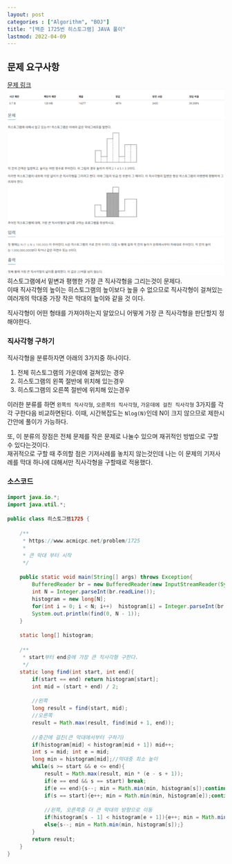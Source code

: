 ```yaml
---
layout: post
categories : ["Algorithm", "BOJ"]
title: "[백준 1725번 히스토그램] JAVA 풀이"
lastmod: 2022-04-09
---
```

  
## 문제 요구사항
[문제 링크](https://www.acmicpc.net/problem/1725) 
![문제](/assets/img/BOJ/1725histogram.png) 
히스토그램에서 밑변과 평행한 가장 큰 직사각형을 그리는것이 문제다.  
이때 직사각형의 높이는 히스토그램의 높이보다 높을 수 없으므로 직사각형이 걸쳐있는 여러개의 막대중 가장 작은 막대의 높이와 같을 것 이다.  
  
직사각형이 어떤 형태를 가져야하는지 알았으니 어떻게 가장 큰 직사각형을 판단할지 정해야한다.  

### 직사각형 구하기
직사각형을 분류하자면 아래의 3가지중 하나이다.  
1. 전체 히스토그램의 가운데에 걸쳐있는 경우
2. 히스토그램의 왼쪽 절반에 위치해 있는경우
3. 히스토그램의 오른쪽 절반에 위치해 있는경우  

이러한 분류를 하면 `왼쪽의 직사각형`, `오른쪽의 직사각형`, `가운데에 걸친 직사각형` 3가지를 각각 구한다음 비교하면된다. 이때, 시간복잡도는 `Nlog(N)`인데 N이 크지 않으므로 제한시간안에 풀이가 가능하다.   
  
또, 이 분류의 장점은 전체 문제를 작은 문제로 나눌수 있으며 재귀적인 방법으로 구할 수 있다는것이다.  
재귀적으로 구할 때 주의할 점은 기저사례를 놓치지 않는것인데 나는 이 문제의 기저사례를 막대 하나에 대해서만 직사각형을 구할때로 적용했다.
### 소스코드
```java
import java.io.*;
import java.util.*;

public class 히스토그램1725 {

    /**
     * https://www.acmicpc.net/problem/1725
     * 
     * 큰 막대 부터 시작
     */

    public static void main(String[] args) throws Exception{
        BufferedReader br = new BufferedReader(new InputStreamReader(System.in));
        int N = Integer.parseInt(br.readLine());
        histogram = new long[N];
        for(int i = 0; i < N; i++)  histogram[i] = Integer.parseInt(br.readLine());
        System.out.println(find(0, N - 1));
    }

    static long[] histogram;

    /**
     * start부터 end중에 가장 큰 직사각형 구한다.
     */
    static long find(int start, int end){
        if(start == end) return histogram[start];
        int mid = (start + end) / 2;

        //왼쪽
        long result = find(start, mid);
        //오른쪽
        result = Math.max(result, find(mid + 1, end));

        //중간에 걸친(큰 막대에서부터 구하기)
        if(histogram[mid] < histogram[mid + 1]) mid++;
        int s = mid; int e = mid;
        long min = histogram[mid];//막대중 최소 높이
        while(s >= start && e <= end){
            result = Math.max(result, min * (e - s + 1));
            if(e == end && s == start) break;
            if(e == end){s--; min = Math.min(min, histogram[s]);continue;}
            if(s == start){e++; min = Math.min(min, histogram[e]);continue;}

            //왼쪽, 오른쪽중 더 큰 막대의 방향으로 이동
            if(histogram[s - 1] < histogram[e + 1]){e++; min = Math.min(min, histogram[e]);}
            else{s--; min = Math.min(min, histogram[s]);}
        }
        return result;
    }
}
```